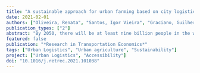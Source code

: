 ```yaml
---
title: "A sustainable approach for urban farming based on city logistics concepts for local production and consumption of vegetables"
date: 2021-02-01
authors: ["Oliveira, Renata", "Santos, Igor Vieira", "Graciano, Guilherme Fonseca", "Libanio, Andre Augusto Cunha", "Oliveira, Leise Kelli", "Bracarense, Lilian dos Santos Fontes Pereira"]
publication_types: ["2"]
abstract: "By 2050, there will be at least nine billion people in the world to be fed, and two-thirds of them will live in cities. A before-after assessment of an urban horticulture scenario is presented to address the negative impacts of goods distribution within cities. A baseline scenario for the current food system is compared with the proposed one, adapted to local production and consumption through a case study for Belo Horizonte (Brazil). A Life Cycle Assessment was considered to estimate the potential environmental impact reduction by implementing a local production and consumption model. The Ecoinvent dataset 3.5, exiobase2, and the CML impacts methods were used. The potential of global warming, acidification, photochemical oxidation, and human toxicity was determined for both scenarios. Moreover, fuel, infrastructure, and vehicle consumption concerning the changes among the settings were compared. All categories of environmental impact presented significant reductions regarding the changes among scenarios for the distribution of vegetables. This paper brings a phenomenological contribution to Belo Horizonte’s city, which can be considered to subsidize public policy decision-making to support urban agriculture"
featured: false
publication: "*Research in Transportation Economics*"
tags: ["Urban Logistics", "Urban agriculture", "Sustainability"]
project: ["Urban Logistics", "Accessibility"]
doi: "10.1016/j.retrec.2021.101038"
---
```


